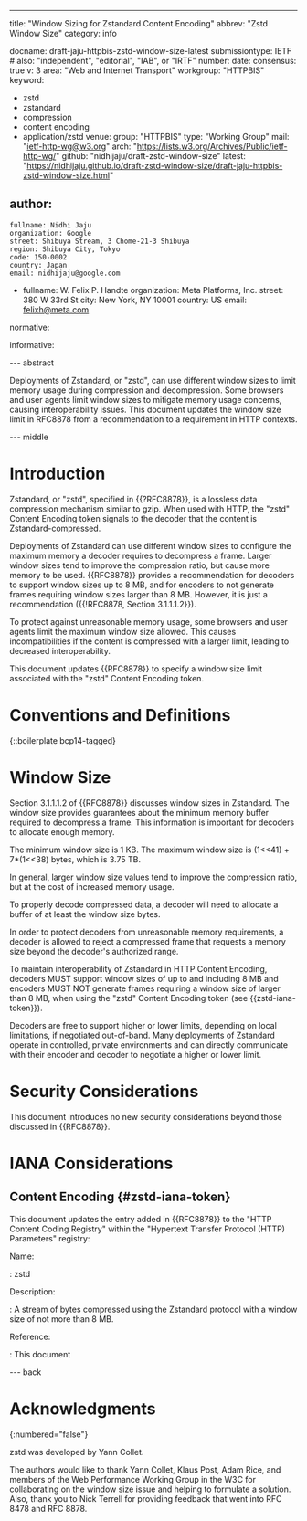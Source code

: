 ---
title: "Window Sizing for Zstandard Content Encoding"
abbrev: "Zstd Window Size"
category: info

docname: draft-jaju-httpbis-zstd-window-size-latest
submissiontype: IETF  # also: "independent", "editorial", "IAB", or "IRTF"
number:
date:
consensus: true
v: 3
area: "Web and Internet Transport"
workgroup: "HTTPBIS"
keyword:
 - zstd
 - zstandard
 - compression
 - content encoding
 - application/zstd
venue:
  group: "HTTPBIS"
  type: "Working Group"
  mail: "ietf-http-wg@w3.org"
  arch: "https://lists.w3.org/Archives/Public/ietf-http-wg/"
  github: "nidhijaju/draft-zstd-window-size"
  latest: "https://nidhijaju.github.io/draft-zstd-window-size/draft-jaju-httpbis-zstd-window-size.html"

author:
 -
    fullname: Nidhi Jaju
    organization: Google
    street: Shibuya Stream, 3 Chome-21-3 Shibuya
    region: Shibuya City, Tokyo
    code: 150-0002
    country: Japan
    email: nidhijaju@google.com
 -
    fullname: W. Felix P. Handte
    organization: Meta Platforms, Inc.
    street: 380 W 33rd St
    city: New York, NY 10001
    country: US
    email: felixh@meta.com

normative:

informative:


--- abstract

Deployments of Zstandard, or "zstd", can use different window sizes to limit
memory usage during compression and decompression. Some browsers and user agents
limit window sizes to mitigate memory usage concerns, causing interoperability
issues. This document updates the window size limit in RFC8878 from a
recommendation to a requirement in HTTP contexts.


--- middle

# Introduction

Zstandard, or "zstd", specified in {{?RFC8878}}, is a lossless data compression
mechanism similar to gzip. When used with HTTP, the "zstd" Content Encoding
token signals to the decoder that the content is Zstandard-compressed.

Deployments of Zstandard can use different window sizes to configure the maximum
memory a decoder requires to decompress a frame. Larger window sizes tend to
improve the compression ratio, but cause more memory to be used. {{RFC8878}}
provides a recommendation for decoders to support window sizes up to 8 MB, and
for encoders to not generate frames requiring window sizes larger than 8 MB.
However, it is just a recommendation ({{!RFC8878, Section 3.1.1.1.2}}).

To protect against unreasonable memory usage, some browsers and user agents
limit the maximum window size allowed. This causes incompatibilities if the
content is compressed with a larger limit, leading to decreased interoperability.

This document updates {{RFC8878}} to specify a window size limit associated with
the "zstd" Content Encoding token.


# Conventions and Definitions

{::boilerplate bcp14-tagged}

# Window Size

Section 3.1.1.1.2 of {{RFC8878}} discusses window sizes in Zstandard.
The window size provides guarantees about the minimum memory buffer required to
decompress a frame. This information is important for decoders to allocate
enough memory.

The minimum window size is 1 KB. The maximum window size is (1<<41) +
7*(1<<38) bytes, which is 3.75 TB.

In general, larger window size values tend to improve the compression ratio, but
at the cost of increased memory usage.

To properly decode compressed data, a decoder will need to allocate a buffer of
at least the window size bytes.

In order to protect decoders from unreasonable memory requirements, a decoder is
allowed to reject a compressed frame that requests a memory size beyond the
decoder's authorized range.

To maintain interoperability of Zstandard in HTTP Content Encoding, decoders
MUST support window sizes of up to and including 8 MB and encoders MUST NOT
generate frames requiring a window size of larger than 8 MB, when using the
"zstd" Content Encoding token (see {{zstd-iana-token}}).

Decoders are free to support higher or lower limits, depending on local
limitations, if negotiated out-of-band. Many deployments of Zstandard operate in controlled, private environments and can directly communicate with their encoder
and decoder to negotiate a higher or lower limit.

# Security Considerations

This document introduces no new security considerations beyond those discussed
in {{RFC8878}}.

# IANA Considerations

## Content Encoding {#zstd-iana-token}

This document updates the entry added in {{RFC8878}} to the "HTTP Content
Coding Registry" within the "Hypertext Transfer Protocol (HTTP) Parameters"
registry:

Name:

: zstd

Description:

: A stream of bytes compressed using the Zstandard protocol with a window size
  of not more than 8 MB.

Reference:

: This document


--- back

# Acknowledgments
{:numbered="false"}

zstd was developed by Yann Collet.

The authors would like to thank Yann Collet, Klaus Post, Adam Rice, and members
of the Web Performance Working Group in the W3C for collaborating on the window
size issue and helping to formulate a solution. Also, thank you to Nick Terrell
for providing feedback that went into RFC 8478 and RFC 8878.

